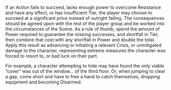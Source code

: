 If an Action fails to succeed, lacks enough power to overcome Resistance and have any effect, or has insufficient Tier, the player may choose to succeed at a significant price instead of outright failing. The consequences should be agreed upon with the rest of the player group and be worked into the circumstances of the Scene. As a rule of thumb, spend the amount of Power required to guarantee the missing successes, and shortfall in Tier, then combine that cost with any shortfall in Power and double the total. Apply this result as advancing or initiating a relevant Crisis, or unmitigated damage to the character, representing extreme measures the character was forced to resort to, or bad luck on their part. 

For example, a character attempting to hide may have found the only viable “cover” was out of the window… of the third floor. Or, when jumping to clear a gap, come short and have to free a hand to catch themselves, dropping equipment and becoming Disarmed.
